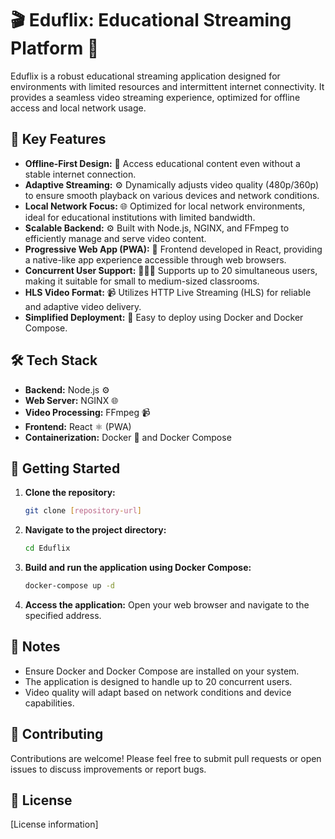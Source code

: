 # 🎬 Eduflix: Educational Streaming Platform 🚀

Eduflix is a robust educational streaming application designed for environments with limited resources and intermittent internet connectivity. It provides a seamless video streaming experience, optimized for offline access and local network usage.

## 🌟 Key Features

-   **Offline-First Design:** 📴 Access educational content even without a stable internet connection.
-   **Adaptive Streaming:** ⚙️ Dynamically adjusts video quality (480p/360p) to ensure smooth playback on various devices and network conditions.
-   **Local Network Focus:** 🌐 Optimized for local network environments, ideal for educational institutions with limited bandwidth.
-   **Scalable Backend:** ⚙️ Built with Node.js, NGINX, and FFmpeg to efficiently manage and serve video content.
-   **Progressive Web App (PWA):** 📱 Frontend developed in React, providing a native-like app experience accessible through web browsers.
-   **Concurrent User Support:** 🧑‍🤝‍🧑 Supports up to 20 simultaneous users, making it suitable for small to medium-sized classrooms.
-   **HLS Video Format:** 📹 Utilizes HTTP Live Streaming (HLS) for reliable and adaptive video delivery.
-   **Simplified Deployment:** 🐳 Easy to deploy using Docker and Docker Compose.

## 🛠️ Tech Stack

-   **Backend:** Node.js ⚙️
-   **Web Server:** NGINX 🌐
-   **Video Processing:** FFmpeg 📹
-   **Frontend:** React ⚛️ (PWA)
-   **Containerization:** Docker 🐳 and Docker Compose

## 🚀 Getting Started

1.  **Clone the repository:**
    ```bash
    git clone [repository-url]
    ```
2.  **Navigate to the project directory:**
    ```bash
    cd Eduflix
    ```
3.  **Build and run the application using Docker Compose:**
    ```bash
    docker-compose up -d
    ```
4.  **Access the application:** Open your web browser and navigate to the specified address.

## 📝 Notes

-   Ensure Docker and Docker Compose are installed on your system.
-   The application is designed to handle up to 20 concurrent users.
-   Video quality will adapt based on network conditions and device capabilities.

## 🤝 Contributing

Contributions are welcome! Please feel free to submit pull requests or open issues to discuss improvements or report bugs.

## 📜 License

[License information]
